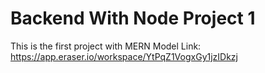 # Backend With Node Project 1

This is the first project with MERN
Model Link: https://app.eraser.io/workspace/YtPqZ1VogxGy1jzIDkzj
